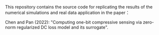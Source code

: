 This repository contains the source code for replicating the results of the numerical simulations and real data application in the paper：

Chen and Pan (2022): "Computing one-bit compressive sensing via zero-norm regularized DC loss model and its surrogate".
